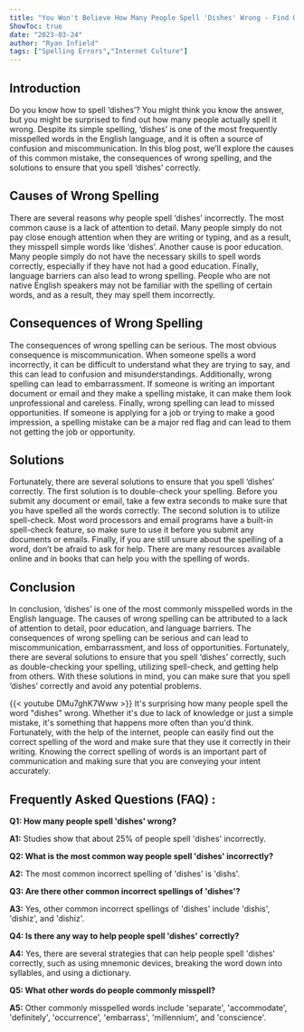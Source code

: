 ```yaml
---
title: "You Won't Believe How Many People Spell 'Dishes' Wrong - Find Out Now!"
ShowToc: true 
date: "2023-03-24"
author: "Ryan Infield" 
tags: ["Spelling Errors","Internet Culture"]
---
```

## Introduction

Do you know how to spell ‘dishes’? You might think you know the answer, but you might be surprised to find out how many people actually spell it wrong. Despite its simple spelling, ‘dishes’ is one of the most frequently misspelled words in the English language, and it is often a source of confusion and miscommunication. In this blog post, we’ll explore the causes of this common mistake, the consequences of wrong spelling, and the solutions to ensure that you spell ‘dishes’ correctly.

## Causes of Wrong Spelling

There are several reasons why people spell ‘dishes’ incorrectly. The most common cause is a lack of attention to detail. Many people simply do not pay close enough attention when they are writing or typing, and as a result, they misspell simple words like ‘dishes’. Another cause is poor education. Many people simply do not have the necessary skills to spell words correctly, especially if they have not had a good education. Finally, language barriers can also lead to wrong spelling. People who are not native English speakers may not be familiar with the spelling of certain words, and as a result, they may spell them incorrectly.

## Consequences of Wrong Spelling

The consequences of wrong spelling can be serious. The most obvious consequence is miscommunication. When someone spells a word incorrectly, it can be difficult to understand what they are trying to say, and this can lead to confusion and misunderstandings. Additionally, wrong spelling can lead to embarrassment. If someone is writing an important document or email and they make a spelling mistake, it can make them look unprofessional and careless. Finally, wrong spelling can lead to missed opportunities. If someone is applying for a job or trying to make a good impression, a spelling mistake can be a major red flag and can lead to them not getting the job or opportunity.

## Solutions

Fortunately, there are several solutions to ensure that you spell ‘dishes’ correctly. The first solution is to double-check your spelling. Before you submit any document or email, take a few extra seconds to make sure that you have spelled all the words correctly. The second solution is to utilize spell-check. Most word processors and email programs have a built-in spell-check feature, so make sure to use it before you submit any documents or emails. Finally, if you are still unsure about the spelling of a word, don’t be afraid to ask for help. There are many resources available online and in books that can help you with the spelling of words.

## Conclusion

In conclusion, ‘dishes’ is one of the most commonly misspelled words in the English language. The causes of wrong spelling can be attributed to a lack of attention to detail, poor education, and language barriers. The consequences of wrong spelling can be serious and can lead to miscommunication, embarrassment, and loss of opportunities. Fortunately, there are several solutions to ensure that you spell ‘dishes’ correctly, such as double-checking your spelling, utilizing spell-check, and getting help from others. With these solutions in mind, you can make sure that you spell ‘dishes’ correctly and avoid any potential problems.

{{< youtube DMu7ghK7Www >}} 
It's surprising how many people spell the word "dishes" wrong. Whether it's due to lack of knowledge or just a simple mistake, it's something that happens more often than you'd think. Fortunately, with the help of the internet, people can easily find out the correct spelling of the word and make sure that they use it correctly in their writing. Knowing the correct spelling of words is an important part of communication and making sure that you are conveying your intent accurately.

## Frequently Asked Questions (FAQ) :
**Q1: How many people spell 'dishes' wrong?**

**A1:** Studies show that about 25% of people spell 'dishes' incorrectly.

**Q2: What is the most common way people spell 'dishes' incorrectly?**

**A2:** The most common incorrect spelling of 'dishes' is 'dishs'.

**Q3: Are there other common incorrect spellings of 'dishes'?**

**A3:** Yes, other common incorrect spellings of 'dishes' include 'dishis', 'dishiz', and 'dishiz'.

**Q4: Is there any way to help people spell 'dishes' correctly?**

**A4:** Yes, there are several strategies that can help people spell 'dishes' correctly, such as using mnemonic devices, breaking the word down into syllables, and using a dictionary.

**Q5: What other words do people commonly misspell?**

**A5:** Other commonly misspelled words include 'separate', 'accommodate', 'definitely', 'occurrence', 'embarrass', 'millennium', and 'conscience'.





